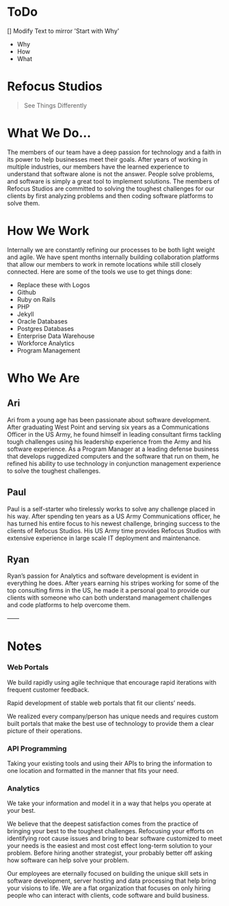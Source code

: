 # ToDo

[] Modify Text to mirror 'Start with Why'
 * Why
 * How
 * What

# Refocus Studios

> See Things Differently

# What We Do…

The members of our team have a deep passion for technology and a faith in its power to help businesses meet their goals. After years of working in multiple industries, our members have the learned experience to understand that software alone is not the answer. People solve problems, and software is simply a great tool to implement solutions. The members of Refocus Studios are committed to solving the toughest challenges for our clients by first analyzing problems and then coding software platforms to solve them.


# How We Work

Internally we are constantly refining our processes to be both light weight and agile. We have spent months internally building collaboration platforms that allow our members to work in remote locations while still closely connected. Here are some of the tools we use to get things done:

* Replace these with Logos
* Github
* Ruby on Rails
* PHP
* Jekyll
* Oracle Databases
* Postgres Databases
* Enterprise Data Warehouse
* Workforce Analytics
* Program Management

# Who We Are

## Ari

Ari from a young age has been passionate about software development.  After graduating West Point and serving six years as a Communications Officer in the US Army, he found himself in leading consultant firms tackling tough challenges using his leadership experience from the Army and his software experience.  As a Program Manager at a leading defense business that develops ruggedized computers and the software that run on them, he refined his ability to use technology in conjunction management experience to solve the toughest challenges.   

## Paul

Paul is a self-starter who tirelessly works to solve any challenge placed in his way.  After spending ten years as a US Army Communications officer, he has turned his entire focus to his newest challenge, bringing success to the clients of Refocus Studios.  His US Army time provides Refocus Studios with extensive experience in large scale IT deployment and maintenance.  

## Ryan

Ryan’s passion for Analytics and software development is evident in everything he does.  After years earning his stripes working for some of the top consulting firms in the US, he made it a personal goal to provide our clients with someone who can both understand management challenges and code platforms to help overcome them.  


——
# Notes

### Web Portals

We build rapidly using agile technique that encourage rapid iterations with frequent customer feedback.

Rapid development of stable web portals that fit our clients’ needs. 

We realized every company/person has unique needs and requires custom built portals that make the best use of technology to provide them a clear picture of their operations.  

### API Programming

Taking your existing tools and using their APIs to bring the information to one location and formatted in the manner that fits your need.

### Analytics

We take your information and model it in a way that helps you operate at your best.  


We believe that the deepest satisfaction comes from the practice of bringing your best to the toughest challenges.  Refocusing your efforts on identifying root cause issues and bring to bear software customized to meet your needs is the easiest and most cost effect long-term solution to your problem.  Before hiring another strategist, your probably better off asking how software can help solve your problem.  


 Our employees are eternally focused on building the unique skill sets in software development, server hosting and data processing that help bring your visions to life. We are a flat organization that focuses on only hiring people who can interact with clients, code software and build business.  
